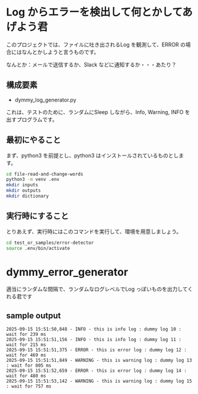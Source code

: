 # Log からエラーを検出して何とかしてあげよう君

このプロジェクトでは、ファイルに吐き出されるLog を観測して、ERROR の場合にはなんとかしようと言うものです。

なんとか：メールで送信するか、Slack などに通知するか・・・あたり？

## 構成要素

- dymmy_log_generator.py

これは、テストのために、ランダムにSleep しながら、Info, Warning, INFO を出すプログラムです。

## 最初にやること

まず、python3 を前提とし、python3 はインストールされているものとします。

```bash
cd file-read-and-change-words
python3 -m venv .env
mkdir inputs
mkdir outputs
mkdir dictionary
```

## 実行時にすること

とりあえず、実行時にはこのコマンドを実行して、環境を用意しましょう。

```bash 
cd test_or_samples/error-detector
source .env/bin/activate
```

# dymmy_error_generator

適当にランダムな間隔で、ランダムなログレベルでLog っぽいものを出力してくれる君です

## sample output

```
2025-09-15 15:51:50,848 - INFO - this is info log : dummy log 10 : wait for 239 ms
2025-09-15 15:51:51,156 - INFO - this is info log : dummy log 11 : wait for 215 ms
2025-09-15 15:51:51,375 - ERROR - this is error log : dummy log 12 : wait for 469 ms
2025-09-15 15:51:51,849 - WARNING - this is warning log : dummy log 13 : wait for 805 ms
2025-09-15 15:51:52,659 - ERROR - this is error log : dummy log 14 : wait for 480 ms
2025-09-15 15:51:53,142 - WARNING - this is warning log : dummy log 15 : wait for 757 ms
```

